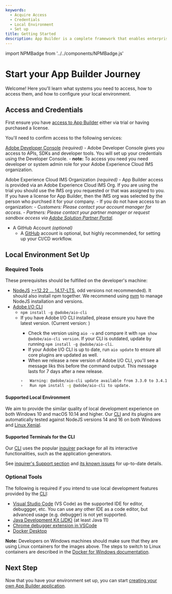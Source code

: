 ```yaml
---
keywords:
  - Acquire Access
  - Credentials
  - Local Environment
  - Set up
title: Getting Started
description: App Builder is a complete framework that enables enterprise developers to build and deploy custom web applications that extend Adobe Experience Cloud solutions and run on Adobe infrastructure.
---
```


import NPMBadge from '../../components/NPMBadge.js'

# Start your App Builder Journey

Welcome! Here you'll learn what systems you need to access, how to access them, and how to configure your local environment.

## Access and Credentials

First ensure you have [access to App Builder](../overview/getting_access.md) either via trial or having purchased a license.

You'll need to confirm access to the following services:

[Adobe Developer Console](https://developer.adobe.com/console) _(required)_
    - Adobe Developer Console gives you access to APIs, SDKs and developer tools. You will set up your credentials using the Developer Console.
    - **note:** To access you need you need developer or system admin role for your Adobe Experience Cloud IMS organization.

Adobe Experience Cloud IMS Organization _(required)_
    - App Builder access is provided via an Adobe Experience Cloud IMS Org. If you are using the trial you should use the IMS org you requested or that was assigned to you. If you have a license for App Builder, then the IMS org was selected by the person who purchsed it for your company.
    - If you do not have access to an organization:
        - _Customers: Please contact your account manager for access._
        - _Partners: Please contact your partner manager or request sandbox access via [Adobe Solution Partner Portal](https://solutionpartners.adobe.com/home.html)._

- A GitHub Account _(optional)_
    - A [GitHub](https://github.com/) account is optional, but highly recommended, for setting up your CI/CD workflow.

## Local Environment Set Up

### Required Tools

These prerequisites should be fulfilled on the developer's machine:

- [NodeJS](https://nodejs.org/en/download/) [>=12.22 ... 14.17-LTS](https://nodejs.org/en/blog/release/v14.17.0/), odd versions not recommended). It should also install npm together. We recommend using [nvm](https://github.com/nvm-sh/nvm/blob/master/README.md) to manage NodeJS installation and versions.
- [Adobe I/O CLI](https://github.com/adobe/aio-cli)
    - `npm install -g @adobe/aio-cli`
    - If you have Adobe I/O CLI installed, please ensure you have the latest version. (Current version: <NPMBadge/>)
        - Check the version using `aio -v` and compare it with `npm show @adobe/aio-cli version`. If your CLI is outdated, update by running `npm install -g @adobe/aio-cli`.
        - If your Adobe I/O CLI is up to date, run `aio update` to ensure all core plugins are updated as well.
        - When we release a new version of Adobe I/O CLI, you'll see a message liks this before the command output. This message lasts for 7 days after a new release.
        ```bash
        ›   Warning: @adobe/aio-cli update available from 3.3.0 to 3.4.1.
        ›   Run npm install -g @adobe/aio-cli to update.
        ```

#### Supported Local Environment

We aim to provide the similar quality of local development experience on both Windows 10 and macOS 10.14 and higher.
Our [CLI](https://github.com/adobe/aio-cli) and its plugins are automatically tested against NodeJS versions 14 and 16 on both Windows and [Linux Xenial](http://releases.ubuntu.com/16.04/).

#### Supported Terminals for the CLI

Our [CLI](https://github.com/adobe/aio-cli) uses the popular [inquirer](https://www.npmjs.com/package/inquirer) package for all its interactive functionalities, such as the application generators.

See [inquirer's Support section](https://www.npmjs.com/package/inquirer#support-os-terminals) and [its known issues](https://www.npmjs.com/package/inquirer#know-issues) for up-to-date details.

### Optional Tools

The following is required if you intend to use local development features provided by the [CLI](https://github.com/adobe/aio-cli):

- [Visual Studio Code](https://code.visualstudio.com/download) (VS Code) as the supported IDE for editor, debuggger, etc. You can use any other IDE as a code editor, but advanced usage (e.g. debugger) is not yet supported.
- [Java Development Kit (JDK)](https://www.oracle.com/technetwork/java/javase/overview/index.html) (at least Java 11)
- [Chrome debugger extension in VSCode](https://github.com/Microsoft/vscode-chrome-debug)
- [Docker Desktop](https://www.docker.com/get-started)

**Note:** Developers on Windows machines should make sure that they are using Linux containers for the images above.
The steps to switch to Linux containers are described in the [Docker for Windows documentation](https://docs.docker.com/docker-for-windows/).


## Next Step

Now that you have your environment set up, you can start [creating your own App Builder application](first_app.md).
